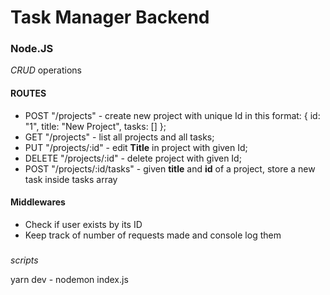 # Task Manager Backend

### Node.JS

_CRUD_ operations

#### ROUTES

- POST "/projects" - create new project with unique Id in this format: { id: "1", title: "New Project", tasks: [] };
- GET "/projects" - list all projects and all tasks;
- PUT "/projects/:id" - edit **Title** in project with given Id;
- DELETE "/projects/:id" - delete project with given Id;
- POST "/projects/:id/tasks" - given **title** and **id** of a project, store a new task inside tasks array

#### Middlewares

- Check if user exists by its ID
- Keep track of number of requests made and console log them

#####

_scripts_

yarn dev - nodemon index.js

